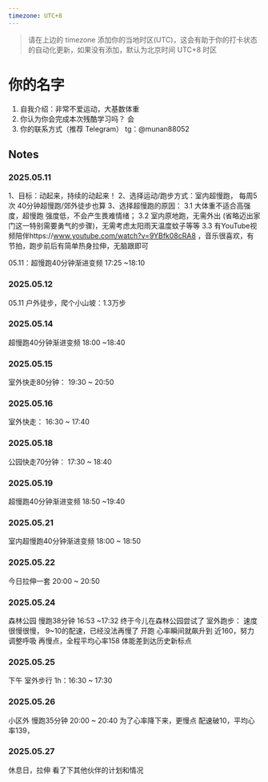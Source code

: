 ```yaml
---
timezone: UTC+8
---
```


> 请在上边的 timezone 添加你的当地时区(UTC)，这会有助于你的打卡状态的自动化更新，如果没有添加，默认为北京时间 UTC+8 时区


# 你的名字

1. 自我介绍：非常不爱运动，大基数体重
2. 你认为你会完成本次残酷学习吗？ 会
3. 你的联系方式（推荐 Telegram） tg：@munan88052

## Notes

<!-- Content_START -->

### 2025.05.11

1、目标：动起来，持续的动起来！ 
2、选择运动/跑步方式：室内超慢跑， 每周5次 40分钟超慢跑/郊外徒步也算
3、选择超慢跑的原因：
	3.1 大体重不适合高强度，超慢跑 强度低，不会产生畏难情绪；
	3.2 室内原地跑，无需外出 (省略迈出家门这一特别需要勇气的步骤)，无需考虑太阳雨天温度蚊子等等
	3.3 有YouTube视频陪伴https://www.youtube.com/watch?v=9YBfk08cRA8 ，音乐很喜欢，有节拍，跑步前后有简单热身拉伸，无脑跟即可

05.11：超慢跑40分钟渐进变频 17:25 ~18:10


### 2025.05.12
05.11 户外徒步，爬个小山坡：1.3万步

### 2025.05.14
超慢跑40分钟渐进变频 18:00 ~18:40

### 2025.05.15
室外快走80分钟： 19:30 ~ 20:50

### 2025.05.16
室外快走： 16:30 ~ 17:40

### 2025.05.18
公园快走70分钟： 17:30 ~ 18:40

### 2025.05.19
超慢跑40分钟渐进变频 18:50 ~19:40

### 2025.05.21
室内超慢跑40分钟渐进变频 18:00 ~ 18:50

### 2025.05.22
今日拉伸一套 20:00 ~ 20:50

### 2025.05.24
森林公园 慢跑38分钟 16:53 ~17:32
终于今儿在森林公园尝试了 室外跑步：
速度很慢很慢， 9~10的配速，已经没法再慢了
开跑 心率瞬间就飙升到 近160，努力调整呼吸 再慢点，全程平均心率158
体能差到达历史新标点

### 2025.05.25
下午 室外步行 1h：16:30 ~ 17:30

### 2025.05.26
小区外 慢跑35分钟 20:00 ~ 20:40
为了心率降下来，更慢点 配速破10，平均心率139，

### 2025.05.27
休息日，拉伸
看了下其他伙伴的计划和情况



<!-- Content_END -->
